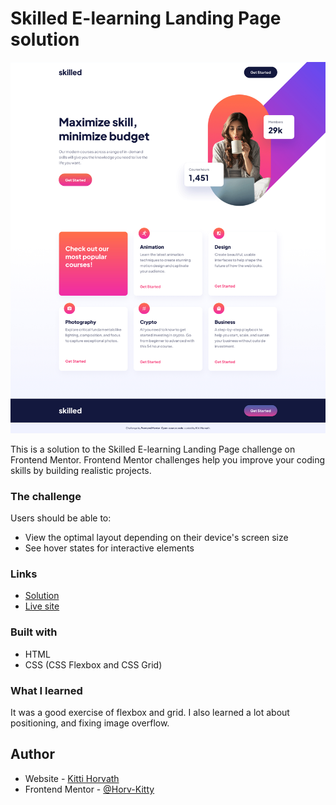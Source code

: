# Skilled E-learning Landing Page solution

![](assets/screenshot.jpg)

This is a solution to the Skilled E-learning Landing Page challenge on Frontend Mentor.
Frontend Mentor challenges help you improve your coding skills by building realistic projects.

### The challenge

Users should be able to:

- View the optimal layout depending on their device's screen size
- See hover states for interactive elements

### Links

- [Solution](https://www.frontendmentor.io/solutions/skilled-elearning-landing-page-solution-1nV1oVnMh1)
- [Live site](https://skilled-e-learning-landing-page-kh.netlify.app/)

### Built with

- HTML
- CSS (CSS Flexbox and CSS Grid)

### What I learned

It was a good exercise of flexbox and grid. I also learned a lot about positioning, and fixing image overflow.

## Author

- Website - [Kitti Horvath](https://www.kittihorvath.com/)
- Frontend Mentor - [@Horv-Kitty](https://www.frontendmentor.io/profile/Horv-Kitty)
